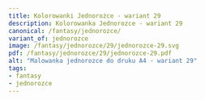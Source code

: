 ```yaml
---
title: Kolorowanki Jednorożce - wariant 29
description: Kolorowanka Jednorozce - wariant 29
canonical: /fantasy/jednorozce/
variant_of: jednorozce
image: /fantasy/jednorozce/29/jednorozce-29.svg
pdf: /fantasy/jednorozce/29/jednorozce-29.pdf
alt: "Malowanka jednorozce do druku A4 - wariant 29"
tags:
- fantasy
- jednorozce
---
```

